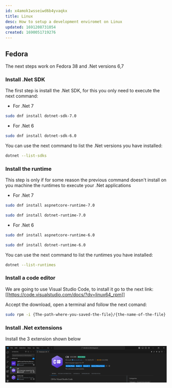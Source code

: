 ```yaml
---
id: x4amok1wsseiwd6b4yvaqkx
title: Linux
desc: How to setup a development enviromet on Linux
updated: 1691208731054
created: 1690051719276
---
```



## Fedora

The next steps work on Fedora 38 and .Net versions 6,7

### Install .Net SDK

The first step is install the .Net SDK, for this you only need to execute the next command: 

- For .Net 7
```bash
sudo dnf install dotnet-sdk-7.0
```

- For .Net 6
```bash
sudo dnf install dotnet-sdk-6.0
```

You can use the next command to list the .Net versions you have installed:

```bash
dotnet --list-sdks
```

### Install the runtime

This step is only if for some reason the previous command doesn't install on you machine the runtimes to execute your .Net applications

- For .Net 7
```bash
sudo dnf install aspnetcore-runtime-7.0
```

```bash
sudo dnf install dotnet-runtime-7.0
```

- For .Net 6
```bash
sudo dnf install aspnetcore-runtime-6.0
```

```bash
sudo dnf install dotnet-runtime-6.0
```

You can use the next command to list the runtimes you have installed:

```bash
dotnet --list-runtimes
```

### Install a code editor

We are going to use Visual Studio Code, to install it go to the next link: [[https://code.visualstudio.com/docs/?dv=linux64_rpm]]

Accept the download, open a terminal and follow the next comand:

```bash
sudo rpm -i {The-path-where-you-saved-the-file}/{the-name-of-the-file}.rpm
```

### Install .Net extensions

Install the 3 extension shown below

![VS code .Net extensions](assets/1_Enviroment_setup/extensions.png)

